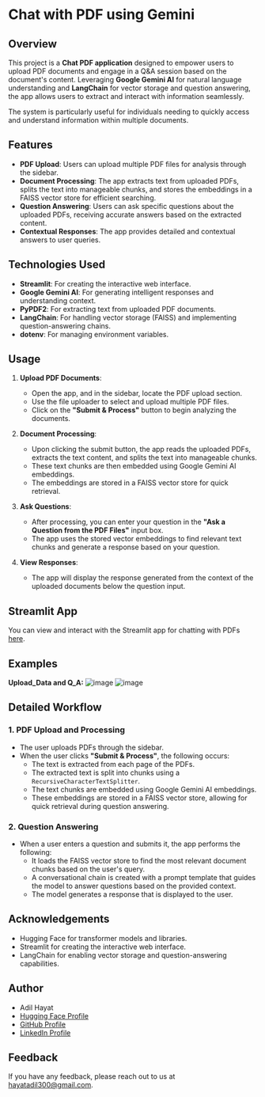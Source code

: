 # Chat with PDF using Gemini

## Overview

This project is a **Chat PDF application** designed to empower users to upload PDF documents and engage in a Q&A session based on the document's content. Leveraging **Google Gemini AI** for natural language understanding and **LangChain** for vector storage and question answering, the app allows users to extract and interact with information seamlessly.

The system is particularly useful for individuals needing to quickly access and understand information within multiple documents.

## Features

- **PDF Upload**: Users can upload multiple PDF files for analysis through the sidebar.
- **Document Processing**: The app extracts text from uploaded PDFs, splits the text into manageable chunks, and stores the embeddings in a FAISS vector store for efficient searching.
- **Question Answering**: Users can ask specific questions about the uploaded PDFs, receiving accurate answers based on the extracted content.
- **Contextual Responses**: The app provides detailed and contextual answers to user queries.

## Technologies Used

- **Streamlit**: For creating the interactive web interface.
- **Google Gemini AI**: For generating intelligent responses and understanding context.
- **PyPDF2**: For extracting text from uploaded PDF documents.
- **LangChain**: For handling vector storage (FAISS) and implementing question-answering chains.
- **dotenv**: For managing environment variables.

## Usage

1. **Upload PDF Documents**:
    - Open the app, and in the sidebar, locate the PDF upload section.
    - Use the file uploader to select and upload multiple PDF files.
    - Click on the **"Submit & Process"** button to begin analyzing the documents.

2. **Document Processing**:
    - Upon clicking the submit button, the app reads the uploaded PDFs, extracts the text content, and splits the text into manageable chunks.
    - These text chunks are then embedded using Google Gemini AI embeddings.
    - The embeddings are stored in a FAISS vector store for quick retrieval.

3. **Ask Questions**:
    - After processing, you can enter your question in the **"Ask a Question from the PDF Files"** input box.
    - The app uses the stored vector embeddings to find relevant text chunks and generate a response based on your question.

4. **View Responses**:
    - The app will display the response generated from the context of the uploaded documents below the question input.

## Streamlit App

You can view and interact with the Streamlit app for chatting with PDFs [here](<your_streamlit_app_link>).

## Examples

**Upload_Data and Q_A:**
![image](https://github.com/user-attachments/assets/422683ae-3a3f-44d0-ac9e-4b658acc5b65)
![image](https://github.com/user-attachments/assets/73a1cf58-743d-4f5f-9406-0d15cee686cc)


## Detailed Workflow

### 1. PDF Upload and Processing
   - The user uploads PDFs through the sidebar.
   - When the user clicks **"Submit & Process"**, the following occurs:
     - The text is extracted from each page of the PDFs.
     - The extracted text is split into chunks using a `RecursiveCharacterTextSplitter`.
     - The text chunks are embedded using Google Gemini AI embeddings.
     - These embeddings are stored in a FAISS vector store, allowing for quick retrieval during question answering.

### 2. Question Answering
   - When a user enters a question and submits it, the app performs the following:
     - It loads the FAISS vector store to find the most relevant document chunks based on the user's query.
     - A conversational chain is created with a prompt template that guides the model to answer questions based on the provided context.
     - The model generates a response that is displayed to the user.

## Acknowledgements

- Hugging Face for transformer models and libraries.
- Streamlit for creating the interactive web interface.
- LangChain for enabling vector storage and question-answering capabilities.


## Author

- Adil Hayat
- [Hugging Face Profile](https://huggingface.co/AdilHayat173)
- [GitHub Profile](https://github.com/AdilHayat21173)
- [LinkedIn Profile](https://www.linkedin.com/in/adil-hayat-791ab323a/)

## Feedback

If you have any feedback, please reach out to us at hayatadil300@gmail.com.
